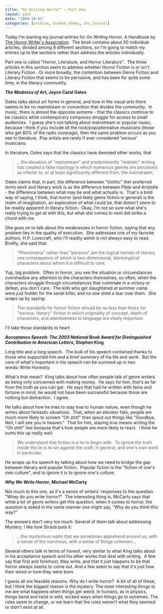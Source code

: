 ```yaml
---
title: “On Writing Horror” – Part One
layout: post
date: "2009-10-01"
categories: [archive, broken_abbey, shu_journal]
---
```


Today I'm starting my journal entries for _On Writing Horror_, A Handbook by
[The Horror Writer's Association](http://www.horror.org).  The book contains
about 50 individual articles, divided among 8 different sections, so I'm going
to match my entries up to the sections rather than address the articles
individually.

Part one is called "Horror, Literature, and Horror Literature".  The three
articles in this section seem to address whether Horror Fiction is or isn't
Literary Fiction.  Or more broadly, the contention between Genre Fiction and
Literary Fiction that seems to be pervasive, and has been for quite some time,
in the literary community.

**_The Madness of Art_, Joyce Carol Oates**

Oates talks about art forms in general, and how in the visual arts there seems
to be no mainstream or convention that divides the community.  In music, there
is almost the opposite extreme - that the classics continue to be classics while
contemporary composes struggle for access to small audiences.  I guess she's not
talking about mainstream or popular music, because I think if you include all
the rock/pop/alternative musicians (those who get 80% of the radio coverage),
then the same problem occurs as you see in literature.  Pop artists are rarely
if ever considered 'serious' musicians.

In literature, Oates says that the classics have demoted other works, that

> ...the elevation of "mainstream" and predominantly "realistic" writing has
> created a false topology in which numerous genres are perceived as inferior
> to, or at least significantly different from, the mainstream.

Oates claims that, in part, the difference between "Gothic" (her preferred term)
work and literary work is as the difference between Plato and Aristotle - the
difference between what may be and what actually is.  That's a bold way of
saying, I think, that horror (and likely genre fiction in general) is the realm
of imagination, an exploration of what could be, that doesn't seem to be readily
apparent in literary fiction.  Okay, I'm not so sure what she's really trying to
get at with this, but what she comes to next did strike a chord with me.

She goes on to talk about the weaknesses in horror fiction, saying that any
problem lies in the quality of execution.  She addresses one of my favorite
authors, H.P. Lovecraft, who I'll readily admit is not always easy to read.
Briefly, she said that:

> "Phenomena" rather than "persons" are the logical heroes of stories, one
> consequence of which is two-dimensional, stereotypical characters about whom
> it is difficult to care.

Yup, big problem.  Often in horror, you see the situation or circumstances
overshadow any attention to the characters themselves, so often, when the
characters struggle through circumstances that culminate in a victory or defeat,
you don't care.  The kids who get slaughtered at summer camp were just fodder
for the serial killer, and no one shed a tear over them.  She wraps up by
saying:

> The standards for horror fiction should be no less than those for "serious,
> literary" fiction in which originality of concept, depth of characters, and
> attentiveness to language are vitally important.

I'll take those standards to heart.

**_Acceptance Speech: The 2003 National Book Award for Distinguished
Contribution to American Letters_, Stephen King**

Long title and a long speech.  The bulk of his speech contained thanks to those
who supported him and a brief summary of his life and work.  But the core of
what's important in his speech can be summed up in two words: Write Honestly.

What's that mean?  King talks about how often people talk of genre writers as
being only concerned with making money.  He says for him, that's as far from the
truth as you can get.  He says that had he written with fame and fortune in
mind, he would not have been successful because those are nothing but
distraction.  I agree.

He talks about how he tries to stay true to human nature, even though he writes
about fantastic situations.  That, when an elevator falls, people are much more
likely to scream "Oh shit!" than spout out things like "Goodbye, Neil, I will
see you in heaven."  That for him, staying true means writing the "Oh shit!"
line because that's how people are more likely to react.  I think he sums this
up really well:

> We understand that fiction is a lie to begin with.  To ignore the truth inside
> the lie is to sin against the craft, in general, and one's own work in
> particular.

He wraps up his speech by talking about how we need to bridge the gap between
literary and popular fiction.  Popular fiction is the "fiction of one's own
culture", and to ignore it is to ignore one's culture.

**_Why We Write Horror_, Michael McCarty**

Not much to this one, as it's a series of writers' responses to the question
"Whey do you write horror?"  The interesting thing is, McCarty says that while a
lot of genre writers get this question, when it comes to horror, the question is
asked in the same manner one might say, "Why do you _think_ this way?"

The answers don't very too much. Several of them talk about addressing Mystery.
I like how Straub puts it:

> ...the mysterious realm that we sometimes apprehend around us, with a sense of
> the numinous, with a sense of things unknown...

Several others talk in terms of honest, very similar to what King talks about in
his acceptance speech and his other works that deal with writing.  A few say
that first and foremost, they write, and that it just happens to be that horror
always seems to come out. And a few seem to say that it's just how their wired
or how they were born.

I guess all are feasible reasons. Why do I write horror?  A bit of all of these,
but I think the biggest reason is the mystery. The most interesting things to me
are what happens when things get weird. In humans, as in physics, things bend
and twist in wild, wicked ways when things go to extremes. The rules seem to
change, or we learn that the rules weren't what they seemed or didn't exist at
all.
